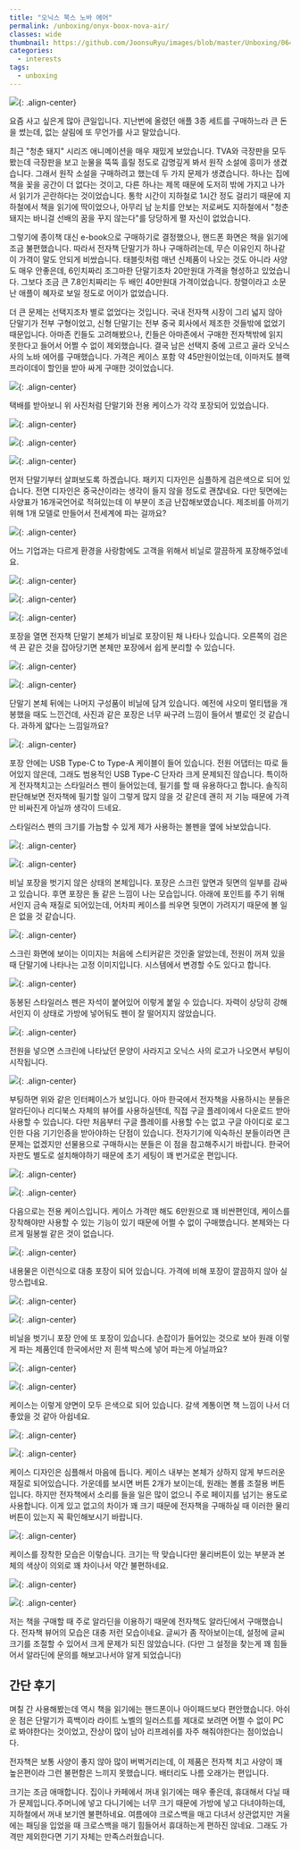 ```yaml
---
title: "오닉스 북스 노바 에어"
permalink: /unboxing/onyx-boox-nova-air/
classes: wide
thumbnail: https://github.com/JoonsuRyu/images/blob/master/Unboxing/064/00.jpg?raw=true
categories:
  - interests
tags:
  - unboxing
---
```


![](https://github.com/JoonsuRyu/images/blob/master/Unboxing/064/00.jpg?raw=true){: .align-center}

요즘 사고 싶은게 많아 큰일입니다. 지난번에 올렸던 애플 3종 세트를 구매하느라 큰 돈을 썼는데, 없는 살림에 또 무언가를 사고 말았습니다.

최근 "청춘 돼지" 시리즈 애니메이션을 매우 재밌게 보았습니다. TVA와 극장판을 모두 봤는데 극장판을 보고 눈물을 뚝뚝 흘릴 정도로 감명깊게 봐서 원작 소설에 흥미가 생겼습니다. 그래서 원작 소설을 구매하려고 했는데 두 가지 문제가 생겼습니다. 하나는 집에 책을 꽂을 공간이 더 없다는 것이고, 다른 하나는 제목 때문에 도저히 밖에 가지고 나가서 읽기가 곤란하다는 것이었습니다. 통학 시간이 지하철로 1시간 정도 걸리기 때문에 지하철에서 책을 읽기에 딱이었으나, 아무리 남 눈치를 안보는 저로써도 지하철에서 "청춘 돼지는 바니걸 선배의 꿈을 꾸지 않는다"를 당당하게 펼 자신이 없었습니다.

그렇기에 종이책 대신 e-book으로 구매하기로 결정했으나, 핸드폰 화면은 책을 읽기에 조금 불편했습니다. 따라서 전자책 단말기가 하나 구매하려는데, 무슨 이유인지 하나같이 가격이 말도 안되게 비쌌습니다. 태블릿처럼 매년 신제품이 나오는 것도 아니라 사양도 매우 안좋은데, 6인치짜리 조그마한 단말기조차 20만원대 가격을 형성하고 있었습니다. 그보다 조금 큰 7.8인치짜리는 두 배인 40만원대 가격이었습니다. 창렬이라고 소문난 애플이 혜자로 보일 정도로 어이가 없었습니다.

더 큰 문제는 선택지조차 별로 없었다는 것입니다. 국내 전자책 시장이 그리 넓지 않아 단말기가 전부 구형이었고, 신형 단말기는 전부 중국 회사에서 제조한 것들밖에 없었기 때문입니다. 아마존 킨들도 고려해봤으나, 킨들은 아마존에서 구매한 전자책밖에 읽지 못한다고 들어서 어쩔 수 없이 제외했습니다. 결국 남은 선택지 중에 고르고 골라 오닉스 사의 노바 에어를 구매했습니다. 가격은 케이스 포함 약 45만원이었는데, 이마저도 블랙 프라이데이 할인을 받아 싸게 구매한 것이었습니다.

![](https://github.com/JoonsuRyu/images/blob/master/Unboxing/064/01.jpg?raw=true){: .align-center}

택배를 받아보니 위 사진처럼 단말기와 전용 케이스가 각각 포장되어 있었습니다.

![](https://github.com/JoonsuRyu/images/blob/master/Unboxing/064/02.jpg?raw=true){: .align-center}

![](https://github.com/JoonsuRyu/images/blob/master/Unboxing/064/03.jpg?raw=true){: .align-center}

![](https://github.com/JoonsuRyu/images/blob/master/Unboxing/064/04.jpg?raw=true){: .align-center}

먼저 단말기부터 살펴보도록 하겠습니다. 패키지 디자인은 심플하게 검은색으로 되어 있습니다. 전면 디자인은 중국산이라는 생각이 들지 않을 정도로 괜찮네요. 다만 뒷면에는 사양표가 16개국언어로 적혀있는데 이 부분이 조금 난잡해보였습니다. 제조비를 아끼기 위해 1개 모델로 만들어서 전세계에 파는 걸까요?

![](https://github.com/JoonsuRyu/images/blob/master/Unboxing/064/05.jpg?raw=true){: .align-center}

어느 기업과는 다르게 환경을 사랑함에도 고객을 위해서 비닐로 깔끔하게 포장해주었네요.

![](https://github.com/JoonsuRyu/images/blob/master/Unboxing/064/06.jpg?raw=true){: .align-center}

![](https://github.com/JoonsuRyu/images/blob/master/Unboxing/064/07.jpg?raw=true){: .align-center}

![](https://github.com/JoonsuRyu/images/blob/master/Unboxing/064/08.jpg?raw=true){: .align-center}

포장을 열면 전자책 단말기 본체가 비닐로 포장이된 채 나타나 있습니다. 오른쪽의 검은색 끈 같은 것을 잡아당기면 본체만 포장에서 쉽게 분리할 수 있습니다.

![](https://github.com/JoonsuRyu/images/blob/master/Unboxing/064/09.jpg?raw=true){: .align-center}

![](https://github.com/JoonsuRyu/images/blob/master/Unboxing/064/10.jpg?raw=true){: .align-center}

단말기 본체 뒤에는 나머지 구성품이 비닐에 담겨 있습니다. 예전에 샤오미 멀티탭을 개봉했을 때도 느낀건데, 사진과 같은 포장은 너무 싸구려 느낌이 들어서 별로인 것 같습니다. 과하게 얇다는 느낌일까요?

![](https://github.com/JoonsuRyu/images/blob/master/Unboxing/064/11.jpg?raw=true){: .align-center}

포장 안에는 USB Type-C to Type-A 케이블이 들어 있습니다. 전원 어댑터는 따로 들어있지 않은데, 그래도 범용적인 USB Type-C 단자라 크게 문제되진 않습니다. 특이하게 전자책치고는 스타일러스 펜이 들어있는데, 필기를 할 때 유용하다고 합니다. 솔직히 판단해보면 전자책에 필기할 일이 그렇게 많지 않을 것 같은데 괜히 저 기능 때문에 가격만 비싸진게 아닐까 생각이 드네요.

스타일러스 펜의 크기를 가늠할 수 있게 제가 사용하는 볼펜을 옆에 놔보았습니다.

![](https://github.com/JoonsuRyu/images/blob/master/Unboxing/064/12.jpg?raw=true){: .align-center}

![](https://github.com/JoonsuRyu/images/blob/master/Unboxing/064/13.jpg?raw=true){: .align-center}

비닐 포장을 벗기지 않은 상태의 본체입니다. 포장은 스크린 앞면과 뒷면의 일부를 감싸고 있습니다. 후면 포장은 돌 같은 느낌이 나는 모습입니다. 아래에 포인트를 주기 위해서인지 금속 재질로 되어있는데, 어차피 케이스를 씌우면 뒷면이 가려지기 때문에 볼 일은 없을 것 같습니다.

![](https://github.com/JoonsuRyu/images/blob/master/Unboxing/064/14.jpg?raw=true){: .align-center}

스크린 화면에 보이는 이미지는 처음에 스티커같은 것인줄 알았는데, 전원이 꺼져 있을 때 단말기에 나타나는 고정 이미지입니다. 시스템에서 변경할 수도 있다고 합니다.

![](https://github.com/JoonsuRyu/images/blob/master/Unboxing/064/15.jpg?raw=true){: .align-center}

동봉된 스타일러스 펜은 자석이 붙어있어 이렇게 붙일 수 있습니다. 자력이 상당히 강해서인지 이 상태로 가방에 넣어둬도 펜이 잘 떨어지지 않았습니다.

![](https://github.com/JoonsuRyu/images/blob/master/Unboxing/064/16.jpg?raw=true){: .align-center}

전원을 넣으면 스크린에 나타났던 문양이 사라지고 오닉스 사의 로고가 나오면서 부팅이 시작됩니다.

![](https://github.com/JoonsuRyu/images/blob/master/Unboxing/064/17.jpg?raw=true){: .align-center}

부팅하면 위와 같은 인터페이스가 보입니다. 아마 한국에서 전자책을 사용하시는 분들은 알라딘이나 리디북스 자체의 뷰어를 사용하실텐데, 직접 구글 플레이에서 다운로드 받아 사용할 수 있습니다. 다만 처음부터 구글 플레이를 사용할 수는 없고 구글 아이디로 로그인한 다음 기기인증을 받아야하는 단점이 있습니다. 전자기기에 익숙하신 분들이라면 큰 문제는 없겠지만 선물용으로 구매하시는 분들은 이 점을 참고해주시기 바랍니다. 한국어 자판도 별도로 설치해야하기 때문에 초기 세팅이 꽤 번거로운 편입니다.

![](https://github.com/JoonsuRyu/images/blob/master/Unboxing/064/18.jpg?raw=true){: .align-center}

![](https://github.com/JoonsuRyu/images/blob/master/Unboxing/064/19.jpg?raw=true){: .align-center}

다음으로는 전용 케이스입니다. 케이스 가격만 해도 6만원으로 꽤 비싼편인데, 케이스를 장착해야만 사용할 수 있는 기능이 있기 때문에 어쩔 수 없이 구매했습니다. 본체와는 다르게 밀봉씰 같은 것이 없습니다.

![](https://github.com/JoonsuRyu/images/blob/master/Unboxing/064/20.jpg?raw=true){: .align-center}

내용물은 이런식으로 대충 포장이 되어 있습니다. 가격에 비해 포장이 깔끔하지 않아 실망스럽네요.

![](https://github.com/JoonsuRyu/images/blob/master/Unboxing/064/21.jpg?raw=true){: .align-center}

![](https://github.com/JoonsuRyu/images/blob/master/Unboxing/064/22.jpg?raw=true){: .align-center}

비닐을 벗기니 포장 안에 또 포장이 있습니다. 손잡이가 들어있는 것으로 보아 원래 이렇게 파는 제품인데 한국에서만 저 흰색 박스에 넣어 파는게 아닐까요?

![](https://github.com/JoonsuRyu/images/blob/master/Unboxing/064/23.jpg?raw=true){: .align-center}

![](https://github.com/JoonsuRyu/images/blob/master/Unboxing/064/24.jpg?raw=true){: .align-center}

케이스는 이렇게 양면이 모두 은색으로 되어 있습니다. 갈색 계통이면 책 느낌이 나서 더 좋았을 것 같아 아쉽네요.

![](https://github.com/JoonsuRyu/images/blob/master/Unboxing/064/25.jpg?raw=true){: .align-center}

![](https://github.com/JoonsuRyu/images/blob/master/Unboxing/064/26.jpg?raw=true){: .align-center}

케이스 디자인은 심플해서 마음에 듭니다. 케이스 내부는 본체가 상하지 않게 부드러운 재질로 되어있습니다. 가운데를 보시면 버튼 2개가 보이는데, 원래는 볼륨 조절용 버튼입니다. 하지만 전자책에서 소리를 들을 일은 많이 없으니 주로 페이지를 넘기는 용도로 사용합니다. 이게 있고 없고의 차이가 꽤 크기 때문에 전자책을 구매하실 때 이러한 물리 버튼이 있는지 꼭 확인해보시기 바랍니다.

![](https://github.com/JoonsuRyu/images/blob/master/Unboxing/064/27.jpg?raw=true){: .align-center}

케이스를 장착한 모습은 이렇습니다. 크기는 딱 맞습니다만 물리버튼이 있는 부분과 본체의 색상이 의외로 꽤 차이나서 약간 불편하네요.

![](https://github.com/JoonsuRyu/images/blob/master/Unboxing/064/28.jpg?raw=true){: .align-center}

![](https://github.com/JoonsuRyu/images/blob/master/Unboxing/064/29.jpg?raw=true){: .align-center}

저는 책을 구매할 때 주로 알라딘을 이용하기 때문에 전자책도 알라딘에서 구매했습니다. 전자책 뷰어의 모습은 대충 저런 모습이네요. 글씨가 좀 작아보이는데, 설정에 글씨 크기를 조절할 수 있어서 크게 문제가 되진 않았습니다. (다만 그 설정을 찾는게 꽤 힘들어서 알라딘에 문의를 해보고나서야 알게 되었습니다)

## 간단 후기

며칠 간 사용해봤는데 역시 책을 읽기에는 핸드폰이나 아이패드보다 편안했습니다. 아쉬운 점은 단말기가 흑백이라 라이트 노벨의 일러스트를 제대로 보려면 어쩔 수 없이 PC로 봐야한다는 것이었고, 잔상이 많이 남아 리프레쉬를 자주 해줘야한다는 점이었습니다.

전자책은 보통 사양이 좋지 않아 많이 버벅거리는데, 이 제품은 전자책 치고 사양이 꽤 높은편이라 그런 불편함은 느끼지 못했습니다. 배터리도 나름 오래가는 편입니다.

크기는 조금 애매합니다. 집이나 카페에서 꺼내 읽기에는 매우 좋은데, 휴대해서 다닐 때가 문제입니다.주머니에 넣고 다니기에는 너무 크기 때문에 가방에 넣고 다녀야하는데, 지하철에서 꺼내 보기엔 불편하네요. 여름에야 크로스백을 매고 다녀서 상관없지만 겨울에는 패딩을 입었을 때 크로스백을 매기 힘들어서 휴대하는게 편하진 않네요. 그래도 가격만 제외한다면 기기 자체는 만족스러웠습니다.